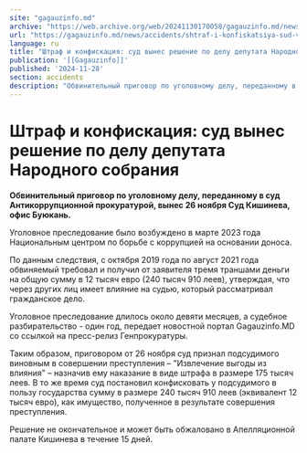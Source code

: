 ```yaml
---
site: "gagauzinfo.md"
archive: "https://web.archive.org/web/20241130170058/gagauzinfo.md/news/accidents/shtraf-i-konfiskatsiya-sud-vines-reshenie-po-delu-deputata-narodnogo-sobraniya"
url: "https://gagauzinfo.md/news/accidents/shtraf-i-konfiskatsiya-sud-vines-reshenie-po-delu-deputata-narodnogo-sobraniya"
language: ru
title: "Штраф и конфискация: суд вынес решение по делу депутата Народного собрания"
publication: '[[Gagauzinfo]]'
published: '2024-11-28'
section: accidents
description: "Обвинительный приговор по уголовному делу, переданному в суд Антикоррупционной прокуратурой, вынес 26 ноября Суд Кишинева, офис Буюкань."
---
```


# Штраф и конфискация: суд вынес решение по делу депутата Народного собрания

**Обвинительный приговор по уголовному делу, переданному в суд Антикоррупционной прокуратурой, вынес 26 ноября Суд Кишинева, офис Буюкань.**

Уголовное преследование было возбуждено в марте 2023 года Национальным центром по борьбе с коррупцией на основании доноса.

По данным следствия, с октября 2019 года по август 2021 года обвиняемый требовал и получил от заявителя тремя траншами деньги на общую сумму в 12 тысяч евро (240 тысяч 910 леев), утверждая, что через других лиц имеет влияние на судью, который рассматривал гражданское дело.

Уголовное преследование длилось около девяти месяцев, а судебное разбирательство - один год, передает новостной портал Gagauzinfo.MD со ссылкой на пресс-релиз Генпрокуратуры.

Таким образом, приговором от 26 ноября суд признал подсудимого виновным в совершении преступления – "Извлечение выгоды из влияния" – назначив ему наказание в виде штрафа в размере 175 тысяч леев. В то же время суд постановил конфисковать у подсудимого в пользу государства сумму в размере 240 тысяч 910 леев (эквивалент 12 тысяч евро), как имущество, полученное в результате совершения преступления.

Решение не окончательное и может быть обжаловано в Апелляционной палате Кишинева в течение 15 дней.